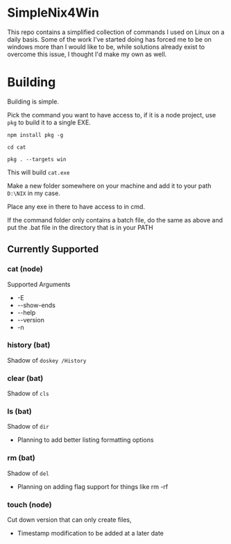 # SimpleNix4Win

This repo contains a simplified collection of commands I used on Linux on a daily basis. Some of the work I've started doing has forced me to be on windows more than I would like to be, while solutions already exist to overcome this issue, I thought I'd make my own as well.

# Building

Building is simple. 

Pick the command you want to have access to, if it is a node project, use `pkg` to build it to a single EXE.

`npm install pkg -g`

`cd cat`

`pkg . --targets win`

This will build `cat.exe`

Make a new folder somewhere on your machine and add it to your path `D:\NIX` in my case.

Place any exe in there to have access to in cmd.

If the command folder only contains a batch file, do the same as above and put the .bat file in the directory that is in your PATH

## Currently Supported

### cat (node)

Supported Arguments

- -E
- --show-ends
- --help
- --version
- -n

### history (bat)

Shadow of `doskey /History`

### clear (bat)

Shadow of `cls`

### ls (bat)

Shadow of `dir` 

- Planning to add better listing formatting options

### rm (bat)

Shadow of `del`
- Planning on adding flag support for things like rm -rf

### touch (node)

Cut down version that can only create files, 

- Timestamp modification to be added at a later date